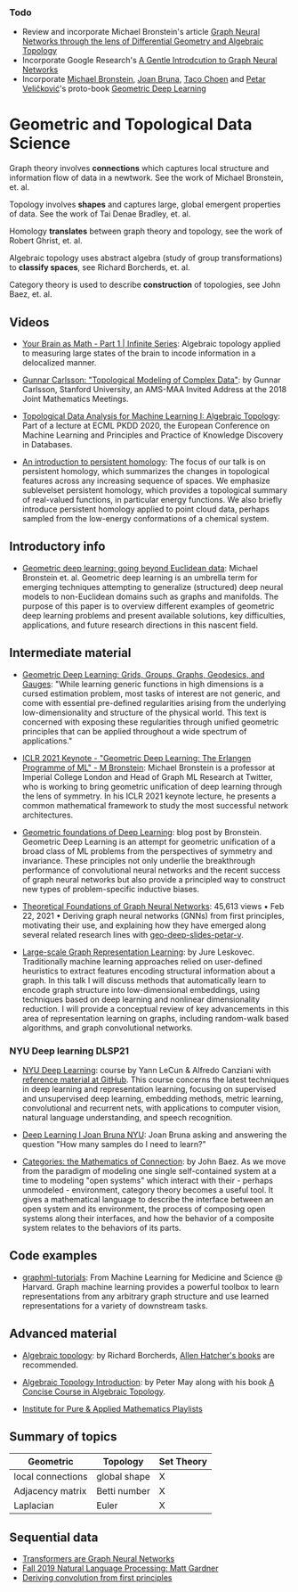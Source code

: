 ### Todo
- Review and incorporate Michael Bronstein's article [Graph Neural Networks through the lens of Differential Geometry and Algebraic Topology](https://towardsdatascience.com/graph-neural-networks-through-the-lens-of-differential-geometry-and-algebraic-topology-3a7c3c22d5f)
- Incorporate Google Research's [A Gentle Introdcution to Graph Neural Networks](https://distill.pub/2021/gnn-intro/)
- Incorporate [Michael Bronstein](https://scholar.google.com/citations?user=UU3N6-UAAAAJ&hl=en), [Joan Bruna](https://cims.nyu.edu/~bruna/), [Taco Choen](https://tacocohen.wordpress.com/) and [Petar Veličković](https://petar-v.com/)'s proto-book [Geometric Deep Learning](https://geometricdeeplearning.com/)


# Geometric and Topological Data Science

Graph theory involves **connections** which captures local structure and information flow of data in a newtwork. See the work of Michael Bronstein, et. al.

Topology involves **shapes** and captures large, global emergent properties of data. See the work of Tai Denae Bradley, et. al.

Homology **translates** between graph theory and topology, see the work of Robert Ghrist, et. al.

Algebraic topology uses abstract algebra (study of group transformations) to **classify spaces**, see Richard Borcherds, et. al.

Category theory is used to describe **construction** of topologies, see John Baez, et. al.

## Videos

- [Your Brain as Math - Part 1 | Infinite Series](https://www.youtube.com/watch?v=M0M3srBoTkY): Algebraic topology applied to measuring large states of the brain to incode information in a delocalized manner.

- [Gunnar Carlsson: "Topological Modeling of Complex Data"](https://www.youtube.com/watch?v=8nUBqawu41k): by Gunnar Carlsson, Stanford University, an AMS-MAA Invited Address at the 2018 Joint Mathematics Meetings.
- [Topological Data Analysis for Machine Learning I: Algebraic Topology](https://www.youtube.com/watch?v=gVq_xXnwV-4): Part of a lecture at ECML PKDD 2020, the European Conference on Machine Learning and Principles and Practice of Knowledge Discovery in Databases.

- [An introduction to persistent homology](https://www.youtube.com/watch?v=UxEH7WySO60):  The focus of our talk is on persistent homology, which summarizes the changes in topological features across any increasing sequence of spaces. We emphasize sublevelset persistent homology, which provides a topological summary of real-valued functions, in particular energy functions. We also briefly introduce persistent homology applied to point cloud data, perhaps sampled from the low-energy conformations of a chemical system.

## Introductory info

- [Geometric deep learning: going beyond Euclidean data](https://arxiv.org/pdf/1611.08097.pdf): Michael Bronstein et. al. Geometric deep learning is an umbrella term for emerging techniques attempting to generalize (structured) deep neural models to non-Euclidean domains such as graphs and manifolds. The purpose of this paper is to overview different examples of geometric deep learning problems and present available solutions, key difficulties, applications, and future research directions in this nascent field.
## Intermediate material

- [Geometric Deep Learning: Grids, Groups, Graphs, Geodesics, and Gauges](https://arxiv.org/abs/2104.13478): "While learning generic functions in high dimensions is a cursed estimation problem, most tasks of interest are not generic, and come with essential pre-defined regularities arising from the underlying low-dimensionality and structure of the physical world. This text is concerned with exposing these regularities through unified geometric principles that can be applied throughout a wide spectrum of applications."

- [ICLR 2021 Keynote - "Geometric Deep Learning: The Erlangen Programme of ML" - M Bronstein](https://www.youtube.com/watch?v=w6Pw4MOzMuo):  Michael Bronstein is a professor at Imperial College London and Head of Graph ML Research at Twitter, who is working to bring geometric unification of deep learning through the lens of symmetry. In his ICLR 2021 keynote lecture, he presents a common mathematical framework to study the most successful network architectures.

- [Geometric foundations of Deep Learning](https://towardsdatascience.com/geometric-foundations-of-deep-learning-94cdd45b451d): blog post by Bronstein. Geometric Deep Learning is an attempt for geometric unification of a broad class of ML problems from the perspectives of symmetry and invariance. These principles not only underlie the breakthrough performance of convolutional neural networks and the recent success of graph neural networks but also provide a principled way to construct new types of problem-specific inductive biases.

- [Theoretical Foundations of Graph Neural Networks](https://www.youtube.com/watch?v=uF53xsT7mjc): 45,613 views • Feb 22, 2021 • Deriving graph neural networks (GNNs) from first principles, motivating their use, and explaining how they have emerged along several related research lines with [geo-deep-slides-petar-v](https://petar-v.com/talks/GNN-Wednesday.pdf).

- [Large-scale Graph Representation Learning](https://www.youtube.com/watch?v=oQL4E1gK3VU): by Jure Leskovec. Traditionally machine learning approaches relied on user-defined heuristics to extract features encoding structural information about a graph. In this talk I will discuss methods that automatically learn to encode graph structure into low-dimensional embeddings, using techniques based on deep learning and nonlinear dimensionality reduction. I will provide a conceptual review of key advancements in this area of representation learning on graphs, including random-walk based algorithms, and graph convolutional networks.

### NYU Deep learning DLSP21

- [NYU Deep Learning](https://atcold.github.io/pytorch-Deep-Learning/): course by Yann LeCun & Alfredo Canziani with [reference material at GitHub](https://github.com/Atcold/NYU-DLSP21). This course concerns the latest techniques in deep learning and representation learning, focusing on supervised and unsupervised deep learning, embedding methods, metric learning, convolutional and recurrent nets, with applications to computer vision, natural language understanding, and speech recognition.

- [Deep Learning I Joan Bruna NYU](https://www.youtube.com/watch?v=ImQ0YHryxfg): Joan Bruna asking and answering the question "How many samples do I need to learn?"

- [Categories: the Mathematics of Connection](http://www.ipam.ucla.edu/abstract/?tid=17436&pcode=MI2022): by John Baez. As we move from the paradigm of modeling one single self-contained system at a time to modeling "open systems" which interact with their - perhaps unmodeled - environment, category theory becomes a useful tool. It gives a mathematical language to describe the interface between an open system and its environment, the process of composing open systems along their interfaces, and how the behavior of a composite system relates to the behaviors of its parts.

## Code examples

- [graphml-tutorials](https://github.com/mims-harvard/graphml-tutorials): From Machine Learning for Medicine and Science @ Harvard. Graph machine learning provides a powerful toolbox to learn representations from any arbitrary graph structure and use learned representations for a variety of downstream tasks. 

## Advanced material

- [Algebraic topology](https://www.youtube.com/playlist?list=PL8yHsr3EFj52yxQGxQoxwOtjIEtxE2BWx): by Richard Borcherds, [Allen Hatcher's books](https://pi.math.cornell.edu/~hatcher/#ATI) are recommended.

- [Algebraic Topology Introduction](https://www.youtube.com/watch?v=vRsrCNLkSA0): by Peter May along with his book [A Concise Course in Algebraic Topology](https://www.math.uchicago.edu/~may/CONCISE/ConciseRevised.pdf).

- [Institute for Pure & Applied Mathematics Playlists](https://www.youtube.com/c/IPAMUCLA/playlists)

## Summary of topics
    
| Geometric | Topology | Set Theory |
| ---      | ----     | --- | 
| local connections | global shape | X |
| Adjacency matrix | Betti number | X |
| Laplacian  | Euler | X |
    
## Sequential data

- [Transformers are Graph Neural Networks](https://towardsdatascience.com/transformers-are-graph-neural-networks-bca9f75412aa)
- [Fall 2019 Natural Language Processing: Matt Gardner](https://www.youtube.com/watch?v=k7d_Nnv_shw&list=PLTPQEx-31JXjCgihnsrjqqLb7eegju6kr)
- [Deriving convolution from first principles](https://towardsdatascience.com/deriving-convolution-from-first-principles-4ff124888028)

